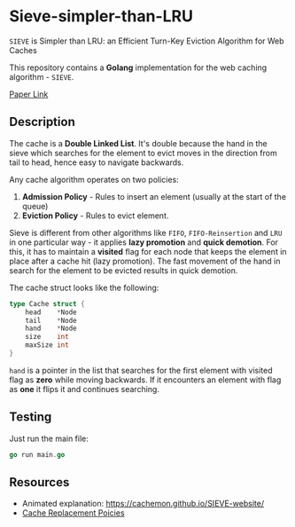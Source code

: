 # Sieve-simpler-than-LRU

``SIEVE`` is Simpler than LRU: an Efficient Turn-Key Eviction Algorithm for Web Caches

This repository contains a **Golang** implementation for the web caching algorithm - ``SIEVE``.

[Paper Link](https://www.usenix.org/conference/nsdi24/presentation/zhang-yazhuo)

## Description

The cache is a **Double Linked List**. It's double because the hand in the sieve which searches for the element
to evict moves in the direction from tail to head, hence easy to navigate backwards.

Any cache algorithm operates on two policies:
1. **Admission Policy** - Rules to insert an element (usually at the start of the queue)
2. **Eviction Policy** - Rules to evict element.

Sieve is different from other algorithms like ``FIFO``, ``FIFO-Reinsertion`` and ``LRU`` in one particular way - it applies **lazy promotion** and **quick demotion**. For this, it has to maintain a **visited** flag for each node that keeps the element in place after a cache hit (lazy promotion). The fast movement of the hand in search for the element to be evicted results in quick demotion.

The cache struct looks like the following:

```go
type Cache struct {
    head    *Node
    tail    *Node
    hand    *Node
    size    int
    maxSize int
}
```

``hand`` is a pointer in the list that searches for the first element with visited flag as **zero** while moving backwards. If it encounters an element with flag as **one** it flips it and continues searching.

## Testing

Just run the main file:

```go
go run main.go
```

## Resources

- Animated explanation: https://cachemon.github.io/SIEVE-website/
- [Cache Replacement Poicies](https://en.wikipedia.org/wiki/Cache_replacement_policies)

